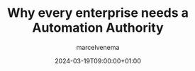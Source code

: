 ---
title: "Why every enterprise needs a Automation Authority"
date: 2024-03-19T09:00:00+01:00
draft: true
tags: ["automation"]
author: "marcelvenema"
---